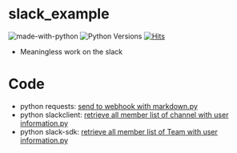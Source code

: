 # slack_example

![made-with-python][made-with-python]
![Python Versions][pyversion-button]
[![Hits](https://hits.seeyoufarm.com/api/count/incr/badge.svg?url=https%3A%2F%2Fgithub.com%2Fpassword123456%2Fpy_certificate_extractor&count_bg=%2379C83D&title_bg=%23555555&icon=&icon_color=%23E7E7E7&title=hits&edge_flat=false)](https://hits.seeyoufarm.com)

[pyversion-button]: https://img.shields.io/pypi/pyversions/Markdown.svg
[made-with-python]: https://img.shields.io/badge/Made%20with-Python-1f425f.svg

- Meaningless work on the slack


# Code
- python requests: [send to webhook with markdown.py](https://github.com/password123456/slack_example/blob/main/send_to_slack_webhook_with_mrkdwn.py)
- python slackclient: [retrieve all member list of channel with user information.py]( https://github.com/password123456/slack_example/blob/main/retrieve_all_member_infomation_from_a_slack_channel.py)
- python slack-sdk: [retrieve all member list of Team with user information.py](https://github.com/password123456/slack_api_example/blob/main/retrieve_all_member_infomation_from_a_slack_team.py)
